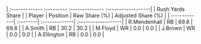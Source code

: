 | :------------- :--------- :-------------- :------------------|
|                       Rush Yards Share                       |
| Player       | Position | Raw Share (%) | Adjusted Share (%) |
| :------------| :--------| :-------------| :------------------|
| R.Mendenhall | RB       | 69.8          | 69.8               |
| A.Smith      | RB       | 30.2          | 30.2               |
| M.Floyd      | WR       | 0.0           | 0.0                |
| J.Brown      | WR       | 0.0           | 0.0                |
| A.Ellington  | RB       | 0.0           | 0.0                |